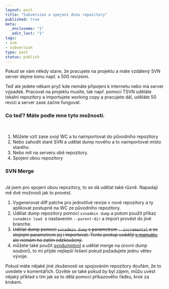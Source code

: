```yaml
--- 
layout: post
title: "Subversion a spojení dvou repozitory"
published: true
meta: 
  _encloseme: "1"
  _edit_last: "1"
tags: 
- scm
- subversion
type: post
status: publish
---
```

Pokud se vám někdy stane, že pracujete na projektu a máte vzdálený SVN server dejme tomu např. s 500 revizemi.

Teď ale jedete někam pryč kde nemáte připojení k internetu nebo má server výpadek. Pracovat na projektu musíte, tak např. pomocí TSVN uděláte lokální repozitory a importujete working copy a pracujete dál, uděláte 50 revizí a server zase začne fungovat.
<h3>Co teď? Máte podle mne tyto možnosti.</h3>
<br />
<ol>
	<li>Můžete vzít zase svoji WC a tu naimportovat do původního repozitory</li>
	<li>Nebo zahodit staré SVN a udělat dump nového a to naimportovat místo starého.</li>
	<li>Nebo mít na serveru obě repozitory.</li>
	<li>Spojení obou repozitory</li>
</ol>
<h3>SVN Merge</h3><br />
Já jsem pro spojení obou repozitory, to se dá udělat také různě. Napadají mě dvě možnosti jak to provést.
<ol>
	<li>Vygenerovat diff patche pro jednotlivé revize v nové repozitory a ty aplikovat postupně na WC ze původního repozitory.</li>
<li>Udělat dump repozitory pomocí <code>svnadmin dump</code> a potom použít příkaz <code>svnadmin load</code>  s nastavením <code class="option">--parent-dir</code> a import provést do jiné branche.</li>
	<li><del datetime="2009-02-19T08:58:49+00:00">Udělat dump pomocí <code>svnadmin dump</code> s parametrem <code>--incremental</code> a se stejným parametrem jej i importovat. Tento postup uvádějí <a href="http://svnbook.red-bean.com/en/1.5/svn.reposadmin.maint.html#svn.reposadmin.maint.tk.svnadmin" target="_blank">v manuálu</a>, ale nemám ho zatím odzkoušený.</del></li>
       <li>můžete také použít <a href="http://svn.borg.ch/svndumptool/">svndumptool</a> a udělat merge na úrovni dump souborů, to mi přijde nejlepší řešení pokud požadujete jednu větev vývoje.</li>

</ol>
Pokud máte nějaké jiné zkušenosti se spojováním repozitory doufám, že to uvedete v komentářích. Ozvěte se také pokud by byl zájem, můžu uvést nějaký příklad s tím jak se to dělá pomocí příkazového řádku, krok za krokem.
